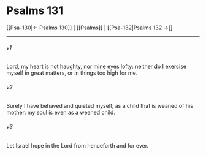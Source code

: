# Psalms 131

[[Psa-130|← Psalms 130]] | [[Psalms]] | [[Psa-132|Psalms 132 →]]
***

###### v1
Lord, my heart is not haughty, nor mine eyes lofty: neither do I exercise myself in great matters, or in things too high for me.
###### v2
Surely I have behaved and quieted myself, as a child that is weaned of his mother: my soul is even as a weaned child.
###### v3
Let Israel hope in the Lord from henceforth and for ever. 
